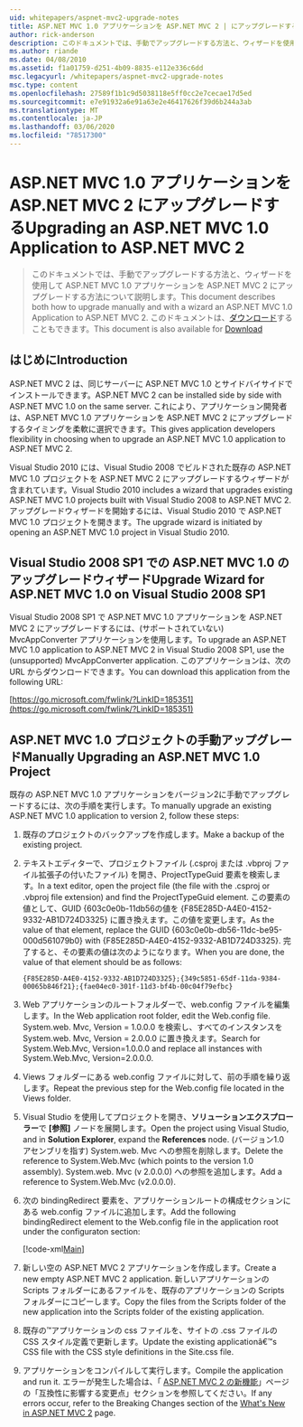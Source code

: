 ```yaml
---
uid: whitepapers/aspnet-mvc2-upgrade-notes
title: ASP.NET MVC 1.0 アプリケーションを ASP.NET MVC 2 | にアップグレードするMicrosoft Docs
author: rick-anderson
description: このドキュメントでは、手動でアップグレードする方法と、ウィザードを使用して ASP.NET MVC 1.0 アプリケーションを ASP.NET MVC 2 にアップグレードする方法について説明します。 このドキュメントは、d...
ms.author: riande
ms.date: 04/08/2010
ms.assetid: f1a01759-d251-4b09-8835-e112e336c6dd
msc.legacyurl: /whitepapers/aspnet-mvc2-upgrade-notes
msc.type: content
ms.openlocfilehash: 27589f1b1c9d5038118e5ff0cc2e7cecae17d5ed
ms.sourcegitcommit: e7e91932a6e91a63e2e46417626f39d6b244a3ab
ms.translationtype: MT
ms.contentlocale: ja-JP
ms.lasthandoff: 03/06/2020
ms.locfileid: "78517300"
---
```

# <a name="upgrading-an-aspnet-mvc-10-application-to-aspnet-mvc-2"></a><span data-ttu-id="e53a4-104">ASP.NET MVC 1.0 アプリケーションを ASP.NET MVC 2 にアップグレードする</span><span class="sxs-lookup"><span data-stu-id="e53a4-104">Upgrading an ASP.NET MVC 1.0 Application to ASP.NET MVC 2</span></span>

> <span data-ttu-id="e53a4-105">このドキュメントでは、手動でアップグレードする方法と、ウィザードを使用して ASP.NET MVC 1.0 アプリケーションを ASP.NET MVC 2 にアップグレードする方法について説明します。</span><span class="sxs-lookup"><span data-stu-id="e53a4-105">This document describes both how to upgrade manually and with a wizard an ASP.NET MVC 1.0 Application to ASP.NET MVC 2.</span></span> <span data-ttu-id="e53a4-106">このドキュメントは、[ダウンロード](https://download.microsoft.com/download/F/1/6/F16F9AF9-8EF4-4845-BC97-639791D5699C/MVC2-Upgrade-Notes.pdf)することもできます。</span><span class="sxs-lookup"><span data-stu-id="e53a4-106">This document is also available for [Download](https://download.microsoft.com/download/F/1/6/F16F9AF9-8EF4-4845-BC97-639791D5699C/MVC2-Upgrade-Notes.pdf)</span></span>

## <a name="introduction"></a><span data-ttu-id="e53a4-107">はじめに</span><span class="sxs-lookup"><span data-stu-id="e53a4-107">Introduction</span></span>

<span data-ttu-id="e53a4-108">ASP.NET MVC 2 は、同じサーバーに ASP.NET MVC 1.0 とサイドバイサイドでインストールできます。</span><span class="sxs-lookup"><span data-stu-id="e53a4-108">ASP.NET MVC 2 can be installed side by side with ASP.NET MVC 1.0 on the same server.</span></span> <span data-ttu-id="e53a4-109">これにより、アプリケーション開発者は、ASP.NET MVC 1.0 アプリケーションを ASP.NET MVC 2 にアップグレードするタイミングを柔軟に選択できます。</span><span class="sxs-lookup"><span data-stu-id="e53a4-109">This gives application developers flexibility in choosing when to upgrade an ASP.NET MVC 1.0 application to ASP.NET MVC 2.</span></span>

<span data-ttu-id="e53a4-110">Visual Studio 2010 には、Visual Studio 2008 でビルドされた既存の ASP.NET MVC 1.0 プロジェクトを ASP.NET MVC 2 にアップグレードするウィザードが含まれています。</span><span class="sxs-lookup"><span data-stu-id="e53a4-110">Visual Studio 2010 includes a wizard that upgrades existing ASP.NET MVC 1.0 projects built with Visual Studio 2008 to ASP.NET MVC 2.</span></span> <span data-ttu-id="e53a4-111">アップグレードウィザードを開始するには、Visual Studio 2010 で ASP.NET MVC 1.0 プロジェクトを開きます。</span><span class="sxs-lookup"><span data-stu-id="e53a4-111">The upgrade wizard is initiated by opening an ASP.NET MVC 1.0 project in Visual Studio 2010.</span></span>

## <a name="upgrade-wizard-for-aspnet-mvc-10-on-visual-studio-2008-sp1"></a><span data-ttu-id="e53a4-112">Visual Studio 2008 SP1 での ASP.NET MVC 1.0 のアップグレードウィザード</span><span class="sxs-lookup"><span data-stu-id="e53a4-112">Upgrade Wizard for ASP.NET MVC 1.0 on Visual Studio 2008 SP1</span></span>

<span data-ttu-id="e53a4-113">Visual Studio 2008 SP1 で ASP.NET MVC 1.0 アプリケーションを ASP.NET MVC 2 にアップグレードするには、(サポートされていない) MvcAppConverter アプリケーションを使用します。</span><span class="sxs-lookup"><span data-stu-id="e53a4-113">To upgrade an ASP.NET MVC 1.0 application to ASP.NET MVC 2 in Visual Studio 2008 SP1, use the (unsupported) MvcAppConverter application.</span></span> <span data-ttu-id="e53a4-114">このアプリケーションは、次の URL からダウンロードできます。</span><span class="sxs-lookup"><span data-stu-id="e53a4-114">You can download this application from the following URL:</span></span>

[https://go.microsoft.com/fwlink/?LinkID=185351](https://go.microsoft.com/fwlink/?LinkID=185351)

## <a name="manually-upgrading-an-aspnet-mvc-10-project"></a><span data-ttu-id="e53a4-115">ASP.NET MVC 1.0 プロジェクトの手動アップグレード</span><span class="sxs-lookup"><span data-stu-id="e53a4-115">Manually Upgrading an ASP.NET MVC 1.0 Project</span></span>

<span data-ttu-id="e53a4-116">既存の ASP.NET MVC 1.0 アプリケーションをバージョン2に手動でアップグレードするには、次の手順を実行します。</span><span class="sxs-lookup"><span data-stu-id="e53a4-116">To manually upgrade an existing ASP.NET MVC 1.0 application to version 2, follow these steps:</span></span>

1. <span data-ttu-id="e53a4-117">既存のプロジェクトのバックアップを作成します。</span><span class="sxs-lookup"><span data-stu-id="e53a4-117">Make a backup of the existing project.</span></span>
2. <span data-ttu-id="e53a4-118">テキストエディターで、プロジェクトファイル (.csproj または .vbproj ファイル拡張子の付いたファイル) を開き、ProjectTypeGuid 要素を検索します。</span><span class="sxs-lookup"><span data-stu-id="e53a4-118">In a text editor, open the project file (the file with the .csproj or .vbproj file extension) and find the ProjectTypeGuid element.</span></span> <span data-ttu-id="e53a4-119">この要素の値として、GUID {603c0e0b-11db56の値を {F85E285D-A4E0-4152-9332-AB1D724D3325} に置き換えます。この値を変更します。</span><span class="sxs-lookup"><span data-stu-id="e53a4-119">As the value of that element, replace the GUID {603c0e0b-db56-11dc-be95-000d561079b0} with {F85E285D-A4E0-4152-9332-AB1D724D3325}.</span></span> <span data-ttu-id="e53a4-120">完了すると、その要素の値は次のようになります。</span><span class="sxs-lookup"><span data-stu-id="e53a4-120">When you are done, the value of that element should be as follows:</span></span> 

    `{F85E285D-A4E0-4152-9332-AB1D724D3325};{349c5851-65df-11da-9384-00065b846f21};{fae04ec0-301f-11d3-bf4b-00c04f79efbc}`
3. <span data-ttu-id="e53a4-121">Web アプリケーションのルートフォルダーで、web.config ファイルを編集します。</span><span class="sxs-lookup"><span data-stu-id="e53a4-121">In the Web application root folder, edit the Web.config file.</span></span> <span data-ttu-id="e53a4-122">System.web. Mvc, Version = 1.0.0.0 を検索し、すべてのインスタンスを System.web. Mvc, Version = 2.0.0.0 に置き換えます。</span><span class="sxs-lookup"><span data-stu-id="e53a4-122">Search for System.Web.Mvc, Version=1.0.0.0 and replace all instances with System.Web.Mvc, Version=2.0.0.0.</span></span>
4. <span data-ttu-id="e53a4-123">Views フォルダーにある web.config ファイルに対して、前の手順を繰り返します。</span><span class="sxs-lookup"><span data-stu-id="e53a4-123">Repeat the previous step for the Web.config file located in the Views folder.</span></span>
5. <span data-ttu-id="e53a4-124">Visual Studio を使用してプロジェクトを開き、**ソリューションエクスプローラー**で **[参照]** ノードを展開します。</span><span class="sxs-lookup"><span data-stu-id="e53a4-124">Open the project using Visual Studio, and in **Solution Explorer**, expand the **References** node.</span></span> <span data-ttu-id="e53a4-125">(バージョン1.0 アセンブリを指す) System.web. Mvc への参照を削除します。</span><span class="sxs-lookup"><span data-stu-id="e53a4-125">Delete the reference to System.Web.Mvc (which points to the version 1.0 assembly).</span></span> <span data-ttu-id="e53a4-126">System.web. Mvc (v 2.0.0.0) への参照を追加します。</span><span class="sxs-lookup"><span data-stu-id="e53a4-126">Add a reference to System.Web.Mvc (v2.0.0.0).</span></span>
6. <span data-ttu-id="e53a4-127">次の bindingRedirect 要素を、アプリケーションルートの構成セクションにある web.config ファイルに追加します。</span><span class="sxs-lookup"><span data-stu-id="e53a4-127">Add the following bindingRedirect element to the Web.config file in the application root under the configuraton section:</span></span>   

    [!code-xml[Main](aspnet-mvc2-upgrade-notes/samples/sample1.xml)]
7. <span data-ttu-id="e53a4-128">新しい空の ASP.NET MVC 2 アプリケーションを作成します。</span><span class="sxs-lookup"><span data-stu-id="e53a4-128">Create a new empty ASP.NET MVC 2 application.</span></span> <span data-ttu-id="e53a4-129">新しいアプリケーションの Scripts フォルダーにあるファイルを、既存のアプリケーションの Scripts フォルダーにコピーします。</span><span class="sxs-lookup"><span data-stu-id="e53a4-129">Copy the files from the Scripts folder of the new application into the Scripts folder of the existing application.</span></span>
8. <span data-ttu-id="e53a4-130">既存の™アプリケーションの css ファイルを、サイトの .css ファイルの CSS スタイル定義で更新します。</span><span class="sxs-lookup"><span data-stu-id="e53a4-130">Update the existing applicationâ€™s CSS file with the CSS style definitions in the Site.css file.</span></span>
9. <span data-ttu-id="e53a4-131">アプリケーションをコンパイルして実行します。</span><span class="sxs-lookup"><span data-stu-id="e53a4-131">Compile the application and run it.</span></span> <span data-ttu-id="e53a4-132">エラーが発生した場合は、「 [ASP.NET MVC 2 の新機能](https://go.microsoft.com/fwlink/?LinkID=185038)」ページの「互換性に影響する変更点」セクションを参照してください。</span><span class="sxs-lookup"><span data-stu-id="e53a4-132">If any errors occur, refer to the Breaking Changes section of the [What's New in ASP.NET MVC 2](https://go.microsoft.com/fwlink/?LinkID=185038) page.</span></span>
